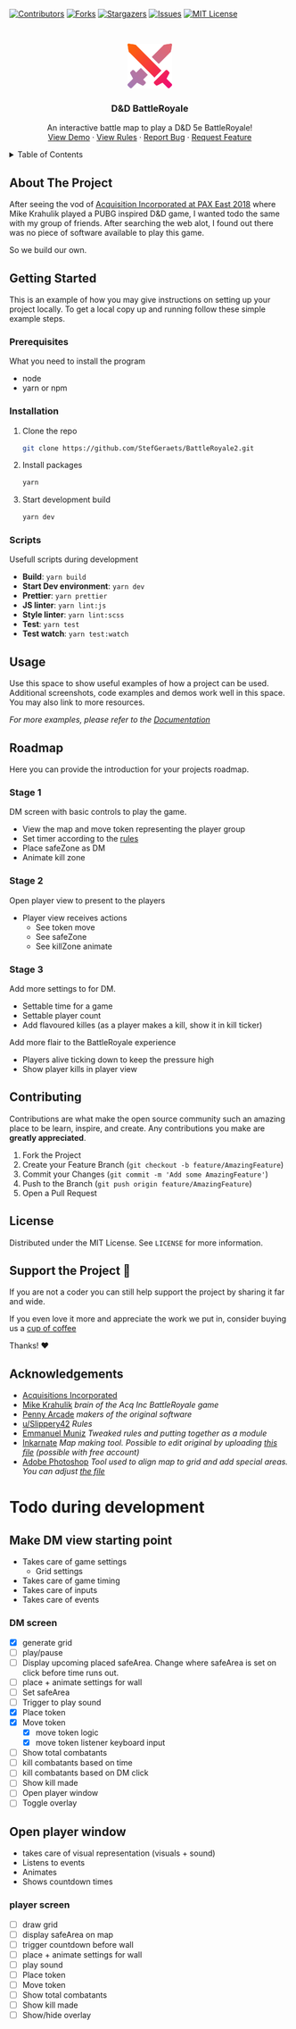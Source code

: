 [![Contributors][contributors-shield]][contributors-url]
[![Forks][forks-shield]][forks-url]
[![Stargazers][stars-shield]][stars-url]
[![Issues][issues-shield]][issues-url]
[![MIT License][license-shield]][license-url]

<!-- PROJECT LOGO -->
<br />
<p align="center">
  <a href="https://github.com/StefGeraets/BattleRoyale2">
    <img src="gh/images/logo.png" alt="Logo" width="80" height="80">
  </a>

  <h3 align="center">D&D BattleRoyale</h3>

  <p align="center">
    An interactive battle map to play a D&D 5e BattleRoyale!
    <br />
    <a href="https://stefgeraets.github.io/battleroyale">View Demo</a>
    ·
    <a href="https://github.com/StefGeraets/BattleRoyale2/gh/rules.pdf">View Rules</a>
    ·
    <a href="https://github.com/StefGeraets/BattleRoyale2/issues">Report Bug</a>
    ·
    <a href="https://github.com/StefGeraets/BattleRoyale2/issues">Request Feature</a>
  </p>
</p>

<!-- TABLE OF CONTENTS -->
<details closed="closed">
  <summary>Table of Contents</summary>
  <ol>
    <li>
      <a href="#about-the-project">About The Project</a>
      <ul>
        <li><a href="#built-with">Built With</a></li>
      </ul>
    </li>
    <li>
      <a href="#getting-started">Getting Started</a>
      <ul>
        <li><a href="#prerequisites">Prerequisites</a></li>
        <li><a href="#installation">Installation</a></li>
      </ul>
    </li>
    <li><a href="#usage">Usage</a></li>
    <li><a href="#usage">Documentation</a></li>
    <li>
      <a href="#roadmap">Roadmap</a>
      <ul>
        <li><a href="#stage-1">Stage 1</a></li>
        <li><a href="#stage-2">Stage 2</a></li>
        <li><a href="#stage-3">Stage 3</a></li>
      </ul>
    </li>
    <li><a href="#contributing">Contributing</a></li>
    <li><a href="#license">License</a></li>
    <li><a href="#support-the-project-sparkling_heart">Support the Project</a></li>
    <li><a href="#acknowledgements">Acknowledgements</a></li>
  </ol>
</details>

## About The Project

After seeing the vod of [Acquisition Incorporated at PAX East 2018](https://www.youtube.com/watch?v=TVuhIPHyGpU&ab_channel=pennyarcadeTV) where Mike Krahulik played a PUBG inspired D&D game, I wanted todo the same with my group of friends. After searching the web alot, I found out there was no piece of software available to play this game.

So we build our own.

<!-- GETTING STARTED -->

## Getting Started

This is an example of how you may give instructions on setting up your project locally.
To get a local copy up and running follow these simple example steps.

### Prerequisites

What you need to install the program

- node
- yarn or npm

### Installation

1. Clone the repo
   ```sh
   git clone https://github.com/StefGeraets/BattleRoyale2.git
   ```
2. Install packages
   ```sh
   yarn
   ```
3. Start development build
   ```sh
   yarn dev
   ```

### Scripts

Usefull scripts during development

- **Build**: `yarn build`
- **Start Dev environment**: `yarn dev`
- **Prettier**: `yarn prettier`
- **JS linter**: `yarn lint:js`
- **Style linter**: `yarn lint:scss`
- **Test**: `yarn test`
- **Test watch**: `yarn test:watch`

<!-- USAGE EXAMPLES -->

## Usage

Use this space to show useful examples of how a project can be used. Additional screenshots, code examples and demos work well in this space. You may also link to more resources.

_For more examples, please refer to the [Documentation](https://example.com)_

## Roadmap

Here you can provide the introduction for your projects roadmap.

### Stage 1

DM screen with basic controls to play the game.

- View the map and move token representing the player group
- Set timer according to the [rules](gh/rules.pdf)
- Place safeZone as DM
- Animate kill zone

### Stage 2

Open player view to present to the players

- Player view receives actions
  - See token move
  - See safeZone
  - See killZone animate

### Stage 3

Add more settings to for DM.

- Settable time for a game
- Settable player count
- Add flavoured killes (as a player makes a kill, show it in kill ticker)

Add more flair to the BattleRoyale experience

- Players alive ticking down to keep the pressure high
- Show player kills in player view

## Contributing

Contributions are what make the open source community such an amazing place to be learn, inspire, and create. Any contributions you make are **greatly appreciated**.

1. Fork the Project
2. Create your Feature Branch (`git checkout -b feature/AmazingFeature`)
3. Commit your Changes (`git commit -m 'Add some AmazingFeature'`)
4. Push to the Branch (`git push origin feature/AmazingFeature`)
5. Open a Pull Request

## License

Distributed under the MIT License. See `LICENSE` for more information.

## Support the Project :sparkling_heart:

If you are not a coder you can still help support the project by sharing it far and wide.

If you even love it more and appreciate the work we put in, consider buying us a [cup of coffee](buymeacoffee.com/?via=StefBuilds)

Thanks! :heart:

<!-- ACKNOWLEDGEMENTS -->

## Acknowledgements

- [Acquisitions Incorporated](https://www.acq-inc.com/)
- [Mike Krahulik](https://twitter.com/cwgabriel) _brain of the Acq Inc BattleRoyale game_
- [Penny Arcade](https://choosealicense.com) _makers of the original software_
- [u/Slippery42](https://www.reddit.com/r/dndnext/comments/8cl767/homebrew_lets_tweak_acquisition_incs_wubg_battle/) _Rules_
- [Emmanuel Muniz](https://twitter.com/Mane_Muniz) _Tweaked rules and putting together as a module_
- [Inkarnate](https://inkarnate.com/) _Map making tool. Possible to edit original by uploading [this file](gh/map/battleRoyaleMap.json) (possible with free account)_
- [Adobe Photoshop]() _Tool used to align map to grid and add special areas. You can adjust [the file](gh/map/island-mockup.psd)_

# Todo during development

## Make DM view starting point

- Takes care of game settings
  - Grid settings
- Takes care of game timing
- Takes care of inputs
- Takes care of events

### DM screen

- [x] generate grid
- [ ] play/pause
- [ ] Display upcoming placed safeArea. Change where safeArea is set on click before time runs out.
- [ ] place + animate settings for wall
- [ ] Set safeArea
- [ ] Trigger to play sound
- [x] Place token
- [x] Move token
  - [x] move token logic
  - [x] move token listener keyboard input
- [ ] Show total combatants
- [ ] kill combatants based on time
- [ ] kill combatants based on DM click
- [ ] Show kill made
- [ ] Open player window
- [ ] Toggle overlay

## Open player window

- takes care of visual representation (visuals + sound)
- Listens to events
- Animates
- Shows countdown times

### player screen

- [ ] draw grid
- [ ] display safeArea on map
- [ ] trigger countdown before wall
- [ ] place + animate settings for wall
- [ ] play sound
- [ ] Place token
- [ ] Move token
- [ ] Show total combatants
- [ ] Show kill made
- [ ] Show/hide overlay

<!-- MARKDOWN LINKS & IMAGES -->
<!-- https://www.markdownguide.org/basic-syntax/#reference-style-links -->

[contributors-shield]: https://img.shields.io/github/contributors/othneildrew/Best-README-Template.svg?style=for-the-badge
[contributors-url]: https://github.com/othneildrew/Best-README-Template/graphs/contributors
[forks-shield]: https://img.shields.io/github/forks/othneildrew/Best-README-Template.svg?style=for-the-badge
[forks-url]: https://github.com/othneildrew/Best-README-Template/network/members
[stars-shield]: https://img.shields.io/github/stars/othneildrew/Best-README-Template.svg?style=for-the-badge
[stars-url]: https://github.com/othneildrew/Best-README-Template/stargazers
[issues-shield]: https://img.shields.io/github/issues/othneildrew/Best-README-Template.svg?style=for-the-badge
[issues-url]: https://github.com/othneildrew/Best-README-Template/issues
[license-shield]: https://img.shields.io/github/license/othneildrew/Best-README-Template.svg?style=for-the-badge
[license-url]: https://github.com/othneildrew/Best-README-Template/blob/master/LICENSE.txt
[linkedin-shield]: https://img.shields.io/badge/-LinkedIn-black.svg?style=for-the-badge&logo=linkedin&colorB=555
[linkedin-url]: https://linkedin.com/in/othneildrew
[product-screenshot]: images/screenshot.png
